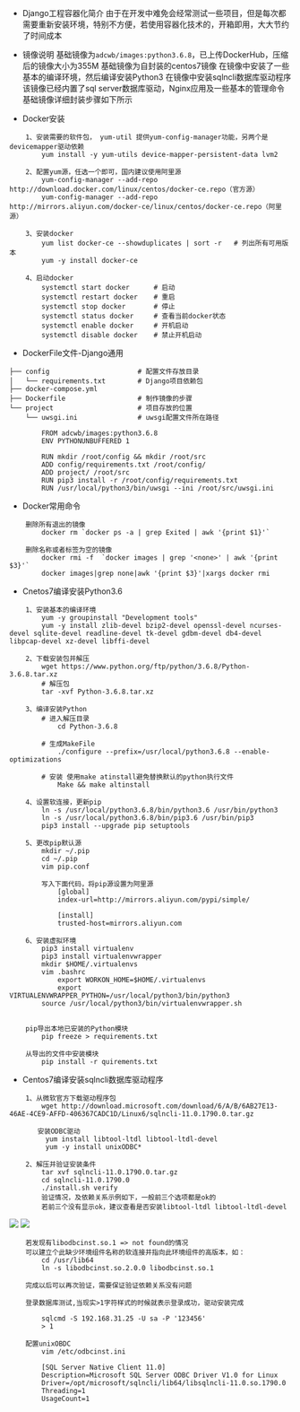 - Django工程容器化简介
		由于在开发中难免会经常测试一些项目，但是每次都需要重新安装环境，特别不方便，若使用容器化技术的，开箱即用，大大节约了时间成本

- 镜像说明
		基础镜像为`adcwb/images:python3.6.8`，已上传DockerHub，压缩后的镜像大小为355M
		基础镜像为自封装的centos7镜像
		在镜像中安装了一些基本的编译环境，然后编译安装Python3
		在镜像中安装sqlncli数据库驱动程序
		该镜像已经内置了sql server数据库驱动，Nginx应用及一些基本的管理命令
		基础镜像详细封装步骤如下所示

- Docker安装
```
	1、安装需要的软件包， yum-util 提供yum-config-manager功能，另两个是devicemapper驱动依赖
		yum install -y yum-utils device-mapper-persistent-data lvm2
		
	2、配置yum源，任选一个即可，国内建议使用阿里源
		yum-config-manager --add-repo http://download.docker.com/linux/centos/docker-ce.repo（官方源）
		yum-config-manager --add-repo http://mirrors.aliyun.com/docker-ce/linux/centos/docker-ce.repo（阿里源）

	3、安装docker
		yum list docker-ce --showduplicates | sort -r	# 列出所有可用版本
		yum -y install docker-ce

	4、启动docker
		systemctl start docker		# 启动
		systemctl restart docker	# 重启
		systemctl stop docker		# 停止
		systemctl status docker		# 查看当前docker状态
		systemctl enable docker		# 开机启动
		systemctl disable docker	# 禁止开机启动
```


- DockerFile文件-Django通用

```
├── config						# 配置文件存放目录
│   └── requirements.txt		# Django项目依赖包
├── docker-compose.yml
├── Dockerfile					# 制作镜像的步骤
└── project						# 项目存放的位置
    └── uwsgi.ini				# uwsgi配置文件所在路径

```
```
		FROM adcwb/images:python3.6.8
		ENV PYTHONUNBUFFERED 1

		RUN mkdir /root/config && mkdir /root/src
		ADD config/requirements.txt /root/config/
		ADD project/ /root/src
		RUN pip3 install -r /root/config/requirements.txt
		RUN /usr/local/python3/bin/uwsgi --ini /root/src/uwsgi.ini
```

- Docker常用命令
```
	删除所有退出的镜像
		docker rm `docker ps -a | grep Exited | awk '{print $1}'`
	
	删除名称或者标签为空的镜像
		docker rmi -f  `docker images | grep '<none>' | awk '{print $3}'`
		docker images|grep none|awk '{print $3}'|xargs docker rmi
```

- Cnetos7编译安装Python3.6

```
	1、安装基本的编译环境
		yum -y groupinstall "Development tools"
		yum -y install zlib-devel bzip2-devel openssl-devel ncurses-devel sqlite-devel readline-devel tk-devel gdbm-devel db4-devel libpcap-devel xz-devel libffi-devel

	2、下载安装包并解压
		wget https://www.python.org/ftp/python/3.6.8/Python-3.6.8.tar.xz
		# 解压包
		tar -xvf Python-3.6.8.tar.xz

	3、编译安装Python
		# 进入解压目录
			cd Python-3.6.8

		# 生成MakeFile
			./configure --prefix=/usr/local/python3.6.8 --enable-optimizations

		# 安装 使用make atinstall避免替换默认的python执行文件
			Make && make altinstall

	4、设置软连接，更新pip
		ln -s /usr/local/python3.6.8/bin/python3.6 /usr/bin/python3
		ln -s /usr/local/python3.6.8/bin/pip3.6 /usr/bin/pip3
		pip3 install --upgrade pip setuptools

	5、更改pip默认源
		mkdir ~/.pip
		cd ~/.pip
		vim pip.conf

		写入下面代码，将pip源设置为阿里源
			[global]
			index-url=http://mirrors.aliyun.com/pypi/simple/

			[install]
			trusted-host=mirrors.aliyun.com

	6、安装虚拟环境
		pip3 install virtualenv
		pip3 install virtualenvwrapper
		mkdir $HOME/.virtualenvs
		vim .bashrc
			export WORKON_HOME=$HOME/.virtualenvs
			export VIRTUALENVWRAPPER_PYTHON=/usr/local/python3/bin/python3
		source /usr/local/python3/bin/virtualenvwrapper.sh


	pip导出本地已安装的Python模块
		pip freeze > requirements.txt

	从导出的文件中安装模块
		pip install -r quirements.txt
```

- Centos7编译安装sqlncli数据库驱动程序
```
	1、从微软官方下载驱动程序包
		wget http://download.microsoft.com/download/6/A/B/6AB27E13-46AE-4CE9-AFFD-406367CADC1D/Linux6/sqlncli-11.0.1790.0.tar.gz

	   安装ODBC驱动
	     yum install libtool-ltdl libtool-ltdl-devel
		 yum -y install unixODBC*

	2、解压并验证安装条件
		tar xvf sqlncli-11.0.1790.0.tar.gz
		cd sqlncli-11.0.1790.0
		./install.sh verify
		验证情况，及依赖关系示例如下，一般前三个选项都是ok的
		若前三个没有显示ok，建议查看是否安装libtool-ltdl libtool-ltdl-devel
```
![](https://www.showdoc.com.cn/server/api/attachment/visitfile/sign/fbf3671f69829dcb61d66327fffa4466)
![](https://www.showdoc.com.cn/server/api/attachment/visitfile/sign/cb7c3e7c50aec98f1e593bf86460f804)

```
	若发现有libodbcinst.so.1 => not found的情况
	可以建立个此缺少环境组件名称的软连接并指向此环境组件的高版本，如：
		cd /usr/lib64
		ln -s libodbcinst.so.2.0.0 libodbcinst.so.1

	完成以后可以再次验证，需要保证验证依赖关系没有问题

	登录数据库测试,当现实>1字符样式的时候就表示登录成功，驱动安装完成
	
		sqlcmd -S 192.168.31.25 -U sa -P '123456'
		> 1

	配置unixOBDC
		vim /etc/odbcinst.ini

		[SQL Server Native Client 11.0]
		Description=Microsoft SQL Server ODBC Driver V1.0 for Linux
		Driver=/opt/microsoft/sqlncli/lib64/libsqlncli-11.0.so.1790.0
		Threading=1
		UsageCount=1
```

